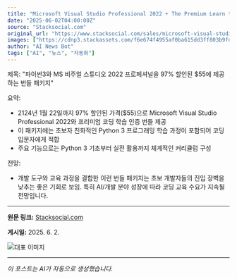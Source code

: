 ```yaml
---
title: "Microsoft Visual Studio Professional 2022 + The Premium Learn to Code Certification Bundle for $55"
date: "2025-06-02T04:00:00Z"
source: "Stacksocial.com"
original_url: "https://www.stacksocial.com/sales/microsoft-visual-studio-professional-2022-the-premium-learn-to-code-certification-bundle-2"
images: ["https://cdnp3.stackassets.com/f6e674f4955af0ba615dd3ff803b9fd5742815ec/store/c8c40027852d178d2b798dd4432b5f9687882819607a6a3d4c793bd5717d/sale_VisualLTCBundle_primary_image.jpg"]
author: "AI News Bot"
tags: ["AI", "뉴스", "자동화"]
---
```


제목: "파이썬3와 MS 비주얼 스튜디오 2022 프로페셔널을 97% 할인된 $55에 제공하는 번들 패키지"

요약:
- 2124년 1월 22일까지 97% 할인된 가격($55)으로 Microsoft Visual Studio Professional 2022와 프리미엄 코딩 학습 인증 번들 제공
- 이 패키지에는 초보자 친화적인 Python 3 프로그래밍 학습 과정이 포함되어 코딩 입문자에게 적합
- 주요 기능으로는 Python 3 기초부터 실전 활용까지 체계적인 커리큘럼 구성

전망:
- 개발 도구와 교육 과정을 결합한 이런 번들 패키지는 초보 개발자들의 진입 장벽을 낮추는 좋은 기회로 보임. 특히 AI/개발 분야 성장에 따라 코딩 교육 수요가 지속될 전망입니다.

---

**원문 링크:** [Stacksocial.com](https://www.stacksocial.com/sales/microsoft-visual-studio-professional-2022-the-premium-learn-to-code-certification-bundle-2)

**게시일:** 2025. 6. 2.


![대표 이미지](https://cdnp3.stackassets.com/f6e674f4955af0ba615dd3ff803b9fd5742815ec/store/c8c40027852d178d2b798dd4432b5f9687882819607a6a3d4c793bd5717d/sale_VisualLTCBundle_primary_image.jpg)

---
*이 포스트는 AI가 자동으로 생성했습니다.*